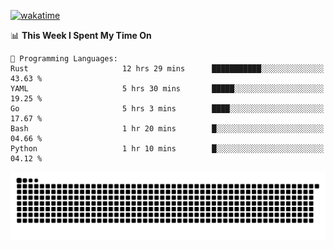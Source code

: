 [![wakatime](https://wakatime.com/badge/user/384f91c6-4eee-411f-8f3b-1b691f58a544.svg)](https://wakatime.com/@384f91c6-4eee-411f-8f3b-1b691f58a544)

<!--START_SECTION:waka-->
📊 **This Week I Spent My Time On** 

```text
💬 Programming Languages: 
Rust                     12 hrs 29 mins      ███████████░░░░░░░░░░░░░░   43.63 % 
YAML                     5 hrs 30 mins       █████░░░░░░░░░░░░░░░░░░░░   19.25 % 
Go                       5 hrs 3 mins        ████░░░░░░░░░░░░░░░░░░░░░   17.67 % 
Bash                     1 hr 20 mins        █░░░░░░░░░░░░░░░░░░░░░░░░   04.66 % 
Python                   1 hr 10 mins        █░░░░░░░░░░░░░░░░░░░░░░░░   04.12 % 
```


<!--END_SECTION:waka-->

<picture>
  <source media="(prefers-color-scheme: dark)" srcset="https://raw.githubusercontent.com/fuwx295/fuwx295/output/github-contribution-grid-snake-dark.svg">
  <source media="(prefers-color-scheme: light)" srcset="https://raw.githubusercontent.com/fuwx295/fuwx295/output/github-contribution-grid-snake.svg">
  <img alt="github contribution grid snake animation" src="https://raw.githubusercontent.com/fuwx295/fuwx295/output/github-contribution-grid-snake.svg">
</picture>

